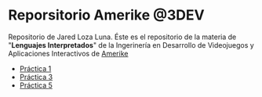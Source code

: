 # Reporsitorio Amerike @3DEV
Repositorio de Jared Loza Luna.
Éste es el repositorio de la materia de "**Lenguajes Interpretados**" de la Ingerinería en Desarrollo de Videojuegos y Aplicaciones Interactivos de [Amerike](https://amerike.edu.mx)

- [Práctica 1](Practica1.md)
- [Práctica 3](https://github.com/oldmaster94/main)
- [Práctica 5](Practica-5.md)